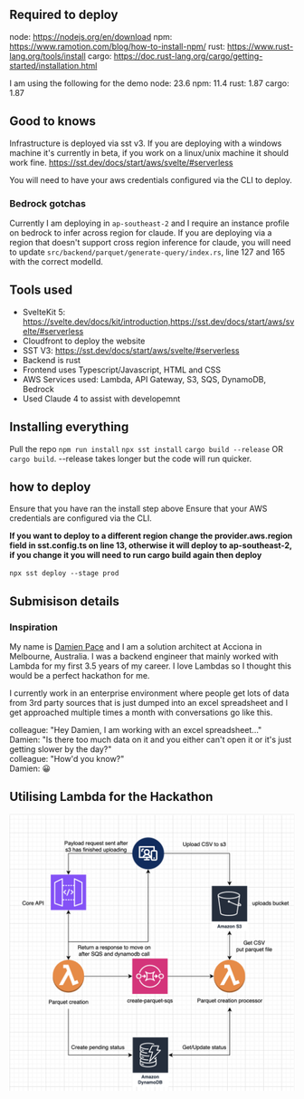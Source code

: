 ## Required to deploy

node: https://nodejs.org/en/download
npm: https://www.ramotion.com/blog/how-to-install-npm/
rust: https://www.rust-lang.org/tools/install
cargo: https://doc.rust-lang.org/cargo/getting-started/installation.html

I am using the following for the demo
node: 23.6
npm: 11.4
rust: 1.87
cargo: 1.87

## Good to knows

Infrastructure is deployed via sst v3. If you are deploying with a windows machine it's currently in beta, if you work on a linux/unix machine it should work fine.
https://sst.dev/docs/start/aws/svelte/#serverless

You will need to have your aws credentials configured via the CLI to deploy.

### Bedrock gotchas

Currently I am deploying in `ap-southeast-2` and I require an instance profile on bedrock to infer across region for claude. If you are deploying via a region that doesn't support cross region inference for claude, you will need to update `src/backend/parquet/generate-query/index.rs`, line 127 and 165 with the correct modelId.

## Tools used

- SvelteKit 5: https://svelte.dev/docs/kit/introduction,https://sst.dev/docs/start/aws/svelte/#serverless
- Cloudfront to deploy the website
- SST V3: https://sst.dev/docs/start/aws/svelte/#serverless
- Backend is rust
- Frontend uses Typescript/Javascript, HTML and CSS
- AWS Services used: Lambda, API Gateway, S3, SQS, DynamoDB, Bedrock
- Used Claude 4 to assist with developemnt

## Installing everything

Pull the repo
`npm run install`
`npx sst install`
`cargo build --release` OR `cargo build`. --release takes longer but the code will run quicker.

## how to deploy

Ensure that you have ran the install step above
Ensure that your AWS credentials are configured via the CLI.

**If you want to deploy to a different region change the provider.aws.region field in sst.config.ts on line 13, otherwise it will deploy to ap-southeast-2, if you change it you will need to run cargo build again then deploy**

`npx sst deploy --stage prod`

## Submisison details

### Inspiration

My name is [Damien Pace](https://www.linkedin.com/in/damienpace1/) and I am a solution architect at Acciona in Melbourne, Australia. I was a backend engineer that mainly worked with Lambda for my first 3.5 years of my career. I love Lambdas so I thought this would be a perfect hackathon for me.

I currently work in an enterprise environment where people get lots of data from 3rd party sources that is just dumped into an excel spreadsheet and I get approached multiple times a month with conversations go like this.

colleague: "Hey Damien, I am working with an excel spreadsheet..." <br>
Damien: "Is there too much data on it and you either can't open it or it's just getting slower by the day?" <br>
colleague: "How'd you know?" <br>
Damien: 😀<br>

## Utilising Lambda for the Hackathon

![Screenshot of the application](createParquet.png)
